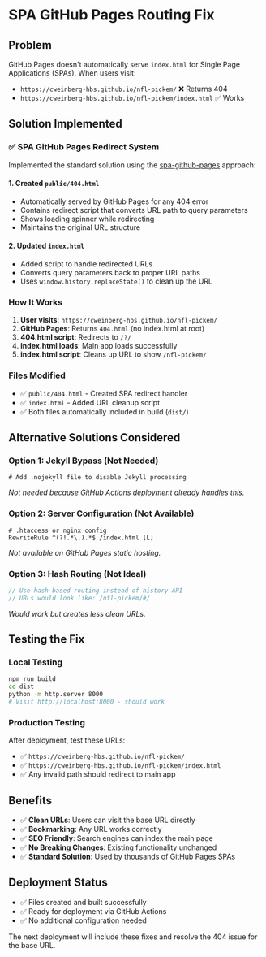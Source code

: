 # SPA GitHub Pages Routing Fix

## Problem
GitHub Pages doesn't automatically serve `index.html` for Single Page Applications (SPAs). When users visit:
- `https://cweinberg-hbs.github.io/nfl-pickem/` ❌ Returns 404
- `https://cweinberg-hbs.github.io/nfl-pickem/index.html` ✅ Works

## Solution Implemented

### ✅ **SPA GitHub Pages Redirect System**

Implemented the standard solution using the [spa-github-pages](https://github.com/rafgraph/spa-github-pages) approach:

#### **1. Created `public/404.html`**
- Automatically served by GitHub Pages for any 404 error
- Contains redirect script that converts URL path to query parameters
- Shows loading spinner while redirecting
- Maintains the original URL structure

#### **2. Updated `index.html`**
- Added script to handle redirected URLs
- Converts query parameters back to proper URL paths
- Uses `window.history.replaceState()` to clean up the URL

### **How It Works**

1. **User visits**: `https://cweinberg-hbs.github.io/nfl-pickem/`
2. **GitHub Pages**: Returns `404.html` (no index.html at root)
3. **404.html script**: Redirects to `/?/` 
4. **index.html loads**: Main app loads successfully
5. **index.html script**: Cleans up URL to show `/nfl-pickem/`

### **Files Modified**

- ✅ `public/404.html` - Created SPA redirect handler
- ✅ `index.html` - Added URL cleanup script
- ✅ Both files automatically included in build (`dist/`)

## Alternative Solutions Considered

### **Option 1: Jekyll Bypass (Not Needed)**
```
# Add .nojekyll file to disable Jekyll processing
```
*Not needed because GitHub Actions deployment already handles this.*

### **Option 2: Server Configuration (Not Available)**
```
# .htaccess or nginx config
RewriteRule ^(?!.*\.).*$ /index.html [L]
```
*Not available on GitHub Pages static hosting.*

### **Option 3: Hash Routing (Not Ideal)**
```javascript
// Use hash-based routing instead of history API
// URLs would look like: /nfl-pickem/#/
```
*Would work but creates less clean URLs.*

## Testing the Fix

### **Local Testing**
```bash
npm run build
cd dist
python -m http.server 8000
# Visit http://localhost:8000 - should work
```

### **Production Testing**
After deployment, test these URLs:
- ✅ `https://cweinberg-hbs.github.io/nfl-pickem/`
- ✅ `https://cweinberg-hbs.github.io/nfl-pickem/index.html`
- ✅ Any invalid path should redirect to main app

## Benefits

- ✅ **Clean URLs**: Users can visit the base URL directly
- ✅ **Bookmarking**: Any URL works correctly
- ✅ **SEO Friendly**: Search engines can index the main page
- ✅ **No Breaking Changes**: Existing functionality unchanged
- ✅ **Standard Solution**: Used by thousands of GitHub Pages SPAs

## Deployment Status

- ✅ Files created and built successfully
- ✅ Ready for deployment via GitHub Actions
- ✅ No additional configuration needed

The next deployment will include these fixes and resolve the 404 issue for the base URL.